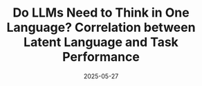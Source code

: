 ---
title: "Do LLMs Need to Think in One Language? Correlation between Latent Language and Task Performance"
authors: Shintaro Ozaki, <b>Tatsuya Hiraoka</b>, Hiroto Otake, Hiroki Ouchi, Masaru Isonuma, Benjamin Heinzerling, Kentaro Inui, Taro Watanabe, Yusuke Miyao, Yohei Oseki, Yu Takagi
collection: publications
category: nonref
date: 2025-05-27
venue: 'arXiv'
paperurl: 'https://arxiv.org/abs/2505.21458'
en: 
---